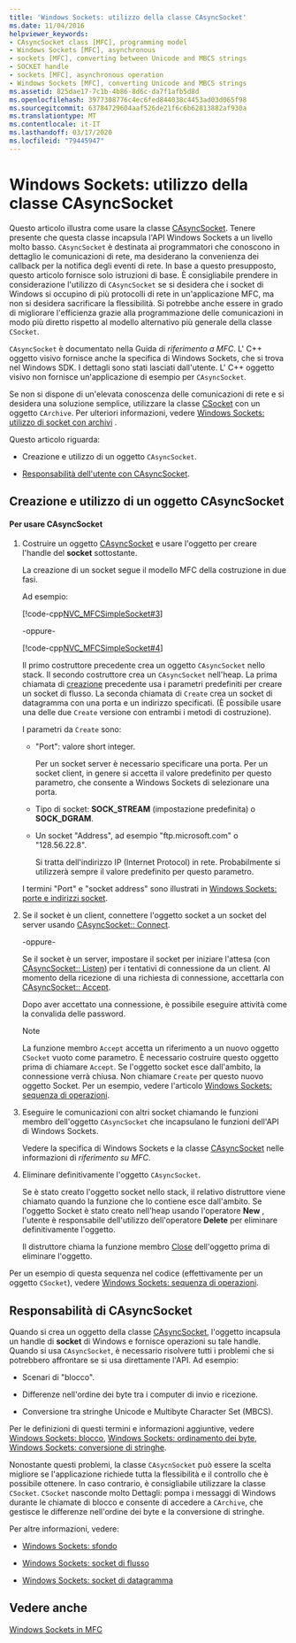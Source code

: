 ```yaml
---
title: 'Windows Sockets: utilizzo della classe CAsyncSocket'
ms.date: 11/04/2016
helpviewer_keywords:
- CAsyncSocket class [MFC], programming model
- Windows Sockets [MFC], asynchronous
- sockets [MFC], converting between Unicode and MBCS strings
- SOCKET handle
- sockets [MFC], asynchronous operation
- Windows Sockets [MFC], converting Unicode and MBCS strings
ms.assetid: 825dae17-7c1b-4b86-8d6c-da7f1afb5d8d
ms.openlocfilehash: 3977308776c4ec6fed844038c4453ad03d065f98
ms.sourcegitcommit: 63784729604aaf526de21f6c6b62813882af930a
ms.translationtype: MT
ms.contentlocale: it-IT
ms.lasthandoff: 03/17/2020
ms.locfileid: "79445947"
---
```

# <a name="windows-sockets-using-class-casyncsocket"></a>Windows Sockets: utilizzo della classe CAsyncSocket

Questo articolo illustra come usare la classe [CAsyncSocket](../mfc/reference/casyncsocket-class.md). Tenere presente che questa classe incapsula l'API Windows Sockets a un livello molto basso. `CAsyncSocket` è destinata ai programmatori che conoscono in dettaglio le comunicazioni di rete, ma desiderano la convenienza dei callback per la notifica degli eventi di rete. In base a questo presupposto, questo articolo fornisce solo istruzioni di base. È consigliabile prendere in considerazione l'utilizzo di `CAsyncSocket` se si desidera che i socket di Windows si occupino di più protocolli di rete in un'applicazione MFC, ma non si desidera sacrificare la flessibilità. Si potrebbe anche essere in grado di migliorare l'efficienza grazie alla programmazione delle comunicazioni in modo più diretto rispetto al modello alternativo più generale della classe `CSocket`.

`CAsyncSocket` è documentato nella Guida di *riferimento a MFC*. L' C++ oggetto visivo fornisce anche la specifica di Windows Sockets, che si trova nel Windows SDK. I dettagli sono stati lasciati dall'utente. L' C++ oggetto visivo non fornisce un'applicazione di esempio per `CAsyncSocket`.

Se non si dispone di un'elevata conoscenza delle comunicazioni di rete e si desidera una soluzione semplice, utilizzare la classe [CSocket](../mfc/reference/csocket-class.md) con un oggetto `CArchive`. Per ulteriori informazioni, vedere [Windows Sockets: utilizzo di socket con archivi](../mfc/windows-sockets-using-sockets-with-archives.md) .

Questo articolo riguarda:

- Creazione e utilizzo di un oggetto `CAsyncSocket`.

- [Responsabilità dell'utente con CAsyncSocket](#_core_your_responsibilities_with_casyncsocket).

##  <a name="_core_creating_and_using_a_casyncsocket_object"></a>Creazione e utilizzo di un oggetto CAsyncSocket

#### <a name="to-use-casyncsocket"></a>Per usare CAsyncSocket

1. Costruire un oggetto [CAsyncSocket](../mfc/reference/casyncsocket-class.md) e usare l'oggetto per creare l'handle del **socket** sottostante.

   La creazione di un socket segue il modello MFC della costruzione in due fasi.

   Ad esempio:

   [!code-cpp[NVC_MFCSimpleSocket#3](../mfc/codesnippet/cpp/windows-sockets-using-class-casyncsocket_1.cpp)]

     -oppure-

   [!code-cpp[NVC_MFCSimpleSocket#4](../mfc/codesnippet/cpp/windows-sockets-using-class-casyncsocket_2.cpp)]

   Il primo costruttore precedente crea un oggetto `CAsyncSocket` nello stack. Il secondo costruttore crea un `CAsyncSocket` nell'heap. La prima chiamata di [creazione](../mfc/reference/casyncsocket-class.md#create) precedente usa i parametri predefiniti per creare un socket di flusso. La seconda chiamata di `Create` crea un socket di datagramma con una porta e un indirizzo specificati. (È possibile usare una delle due `Create` versione con entrambi i metodi di costruzione).

   I parametri da `Create` sono:

   - "Port": valore short integer.

      Per un socket server è necessario specificare una porta. Per un socket client, in genere si accetta il valore predefinito per questo parametro, che consente a Windows Sockets di selezionare una porta.

   - Tipo di socket: **SOCK_STREAM** (impostazione predefinita) o **SOCK_DGRAM**.

   - Un socket "Address", ad esempio "ftp.microsoft.com" o "128.56.22.8".

      Si tratta dell'indirizzo IP (Internet Protocol) in rete. Probabilmente si utilizzerà sempre il valore predefinito per questo parametro.

   I termini "Port" e "socket address" sono illustrati in [Windows Sockets: porte e indirizzi socket](../mfc/windows-sockets-ports-and-socket-addresses.md).

1. Se il socket è un client, connettere l'oggetto socket a un socket del server usando [CAsyncSocket:: Connect](../mfc/reference/casyncsocket-class.md#connect).

     -oppure-

   Se il socket è un server, impostare il socket per iniziare l'attesa (con [CAsyncSocket:: Listen](../mfc/reference/casyncsocket-class.md#listen)) per i tentativi di connessione da un client. Al momento della ricezione di una richiesta di connessione, accettarla con [CAsyncSocket:: Accept](../mfc/reference/casyncsocket-class.md#accept).

   Dopo aver accettato una connessione, è possibile eseguire attività come la convalida delle password.

    > [!NOTE]
    >  La funzione membro `Accept` accetta un riferimento a un nuovo oggetto `CSocket` vuoto come parametro. È necessario costruire questo oggetto prima di chiamare `Accept`. Se l'oggetto socket esce dall'ambito, la connessione verrà chiusa. Non chiamare `Create` per questo nuovo oggetto Socket. Per un esempio, vedere l'articolo [Windows Sockets: sequenza di operazioni](../mfc/windows-sockets-sequence-of-operations.md).

1. Eseguire le comunicazioni con altri socket chiamando le funzioni membro dell'oggetto `CAsyncSocket` che incapsulano le funzioni dell'API di Windows Sockets.

   Vedere la specifica di Windows Sockets e la classe [CAsyncSocket](../mfc/reference/casyncsocket-class.md) nelle informazioni di *riferimento su MFC*.

1. Eliminare definitivamente l'oggetto `CAsyncSocket`.

   Se è stato creato l'oggetto socket nello stack, il relativo distruttore viene chiamato quando la funzione che lo contiene esce dall'ambito. Se l'oggetto Socket è stato creato nell'heap usando l'operatore **New** , l'utente è responsabile dell'utilizzo dell'operatore **Delete** per eliminare definitivamente l'oggetto.

   Il distruttore chiama la funzione membro [Close](../mfc/reference/casyncsocket-class.md#close) dell'oggetto prima di eliminare l'oggetto.

Per un esempio di questa sequenza nel codice (effettivamente per un oggetto `CSocket`), vedere [Windows Sockets: sequenza di operazioni](../mfc/windows-sockets-sequence-of-operations.md).

##  <a name="_core_your_responsibilities_with_casyncsocket"></a>Responsabilità di CAsyncSocket

Quando si crea un oggetto della classe [CAsyncSocket](../mfc/reference/casyncsocket-class.md), l'oggetto incapsula un handle di **socket** di Windows e fornisce operazioni su tale handle. Quando si usa `CAsyncSocket`, è necessario risolvere tutti i problemi che si potrebbero affrontare se si usa direttamente l'API. Ad esempio:

- Scenari di "blocco".

- Differenze nell'ordine dei byte tra i computer di invio e ricezione.

- Conversione tra stringhe Unicode e Multibyte Character Set (MBCS).

Per le definizioni di questi termini e informazioni aggiuntive, vedere [Windows Sockets: blocco](../mfc/windows-sockets-blocking.md), [Windows Sockets: ordinamento dei byte](../mfc/windows-sockets-byte-ordering.md), [Windows Sockets: conversione di stringhe](../mfc/windows-sockets-converting-strings.md).

Nonostante questi problemi, la classe `CAsycnSocket` può essere la scelta migliore se l'applicazione richiede tutta la flessibilità e il controllo che è possibile ottenere. In caso contrario, è consigliabile utilizzare la classe `CSocket`. `CSocket` nasconde molto Dettagli: pompa i messaggi di Windows durante le chiamate di blocco e consente di accedere a `CArchive`, che gestisce le differenze nell'ordine dei byte e la conversione di stringhe.

Per altre informazioni, vedere:

- [Windows Sockets: sfondo](../mfc/windows-sockets-background.md)

- [Windows Sockets: socket di flusso](../mfc/windows-sockets-stream-sockets.md)

- [Windows Sockets: socket di datagramma](../mfc/windows-sockets-datagram-sockets.md)

## <a name="see-also"></a>Vedere anche

[Windows Sockets in MFC](../mfc/windows-sockets-in-mfc.md)
